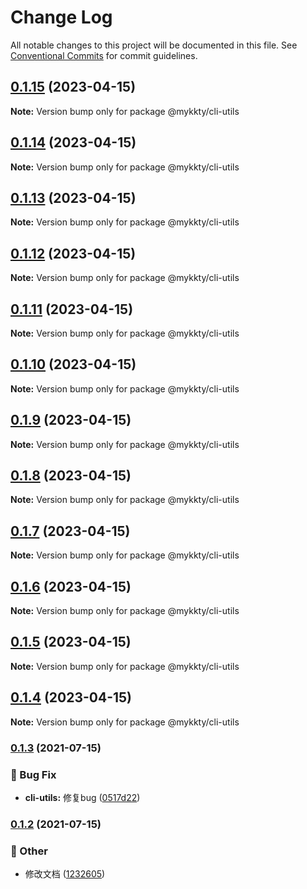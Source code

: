 # Change Log

All notable changes to this project will be documented in this file.
See [Conventional Commits](https://conventionalcommits.org) for commit guidelines.

## [0.1.15](https://github.com/willson-wang/lerna-demo/compare/@mykkty/cli-utils@0.1.14...@mykkty/cli-utils@0.1.15) (2023-04-15)

**Note:** Version bump only for package @mykkty/cli-utils





## [0.1.14](https://github.com/willson-wang/lerna-demo/compare/@mykkty/cli-utils@0.1.13...@mykkty/cli-utils@0.1.14) (2023-04-15)

**Note:** Version bump only for package @mykkty/cli-utils





## [0.1.13](https://github.com/willson-wang/lerna-demo/compare/@mykkty/cli-utils@0.1.12...@mykkty/cli-utils@0.1.13) (2023-04-15)

**Note:** Version bump only for package @mykkty/cli-utils





## [0.1.12](https://github.com/willson-wang/lerna-demo/compare/@mykkty/cli-utils@0.1.11...@mykkty/cli-utils@0.1.12) (2023-04-15)

**Note:** Version bump only for package @mykkty/cli-utils





## [0.1.11](https://github.com/willson-wang/lerna-demo/compare/@mykkty/cli-utils@0.1.10...@mykkty/cli-utils@0.1.11) (2023-04-15)

**Note:** Version bump only for package @mykkty/cli-utils





## [0.1.10](https://github.com/willson-wang/lerna-demo/compare/@mykkty/cli-utils@0.1.9...@mykkty/cli-utils@0.1.10) (2023-04-15)

**Note:** Version bump only for package @mykkty/cli-utils





## [0.1.9](https://github.com/willson-wang/lerna-demo/compare/@mykkty/cli-utils@0.1.8...@mykkty/cli-utils@0.1.9) (2023-04-15)

**Note:** Version bump only for package @mykkty/cli-utils





## [0.1.8](https://github.com/willson-wang/lerna-demo/compare/@mykkty/cli-utils@0.1.7...@mykkty/cli-utils@0.1.8) (2023-04-15)

**Note:** Version bump only for package @mykkty/cli-utils





## [0.1.7](https://github.com/willson-wang/lerna-demo/compare/@mykkty/cli-utils@0.1.6...@mykkty/cli-utils@0.1.7) (2023-04-15)

**Note:** Version bump only for package @mykkty/cli-utils





## [0.1.6](https://github.com/willson-wang/lerna-demo/compare/@mykkty/cli-utils@0.1.5...@mykkty/cli-utils@0.1.6) (2023-04-15)

**Note:** Version bump only for package @mykkty/cli-utils





## [0.1.5](https://github.com/willson-wang/lerna-demo/compare/@mykkty/cli-utils@0.1.4...@mykkty/cli-utils@0.1.5) (2023-04-15)

**Note:** Version bump only for package @mykkty/cli-utils





## [0.1.4](https://github.com/willson-wang/lerna-demo/compare/@mykkty/cli-utils@0.1.3...@mykkty/cli-utils@0.1.4) (2023-04-15)

**Note:** Version bump only for package @mykkty/cli-utils





### [0.1.3](https://github.com/willson-wang/lerna-demo/compare/@mykkty/cli-utils@0.1.2...@mykkty/cli-utils@0.1.3) (2021-07-15)


### :bug: Bug Fix

* **cli-utils:** 修复bug ([0517d22](https://github.com/willson-wang/lerna-demo/commit/0517d22faf729aa0964146ddbdd6619303ee0863))



### [0.1.2](https://github.com/willson-wang/lerna-demo/compare/@mykkty/cli-utils@0.1.1...@mykkty/cli-utils@0.1.2) (2021-07-15)


### :mega: Other

* 修改文档 ([1232605](https://github.com/willson-wang/lerna-demo/commit/12326054a55f9871e05b687c901241b4a65a0d24))
